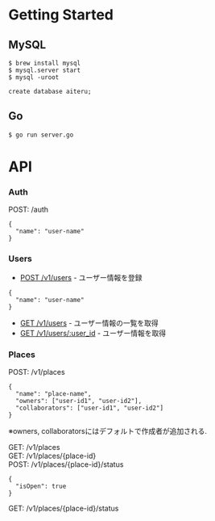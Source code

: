 # Getting Started
## MySQL
```
$ brew install mysql
$ mysql.server start
$ mysql -uroot

create database aiteru;
```

## Go
```
$ go run server.go
```

# API

### Auth
POST: /auth
```
{
  "name": "user-name"
}
```
### Users
* [POST /v1/users](docs/v1/users_post.md) - ユーザー情報を登録
```
{
  "name": "user-name"
}
```
* [GET /v1/users](docs/v1/users_get.md) - ユーザー情報の一覧を取得
* [GET /v1/users/:user_id](docs/v1/users_id_get.md) - ユーザー情報を取得



### Places
POST: /v1/places
```
{
  "name": "place-name",
  "owners": ["user-id1", "user-id2"],
  "collaborators": ["user-id1", "user-id2"]
}
```
※owners, collaboratorsにはデフォルトで作成者が追加される.

GET: /v1/places  
GET: /v1/places/{place-id}  
POST: /v1/places/{place-id}/status
```
{
  "isOpen": true
}
```
GET: /v1/places/{place-id}/status  